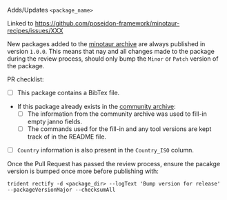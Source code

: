 Adds/Updates `<package_name>`

Linked to https://github.com/poseidon-framework/minotaur-recipes/issues/XXX
<!-- Link to the Minotaur-recipes issue above. https://github.com/poseidon-framework/minotaur-recipes/issues -->

New packages added to the [minotaur archive](https://github.com/poseidon-framework/minotaur-archive) are always published in version `1.0.0`. This means that nay and all changes made to the package during the review process, should only bump the `Minor` or `Patch` version of the package.

PR checklist:

- [ ] This package contains a BibTex file.
 - If this package already exists in the [community archive](https://github.com/poseidon-framework/community-archive):
   - [ ] The information from the community archive was used to fill-in empty janno fields.
   - [ ] The commands used for the fill-in and any tool versions are kept track of in the README file.
- [ ] `Country` information is also present in the `Country_ISO` column.

Once the Pull Request has passed the review process, ensure the pacakge version is bumped once more before publishing with:

```
trident rectify -d <package_dir> --logText 'Bump version for release' --packageVersionMajor --checksumAll
```
